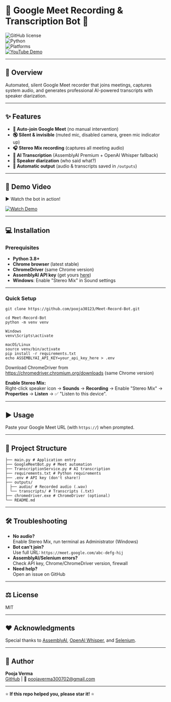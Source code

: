 # 🚀 Google Meet Recording & Transcription Bot 🤖

![GitHub license](https://img.shields.io/github/license/pooja30123/Meet-Record-Bot?color=green)  
![Python](https://img.shields.io/badge/python-3.8%2B-blue)  
![Platforms](https://img.shields.io/badge/platform-windows-yellow)  
[![YouTube Demo](https://img.shields.io/badge/YouTube-Demo-red?logo=youtube&logoColor=white)](https://youtu.be/CqdJRwgY1to)

---

## 📌 Overview

Automated, silent Google Meet recorder that joins meetings, captures system audio, and generates professional AI-powered transcripts with speaker diarization.

---

## ✨ Features

- **🤖 Auto-join Google Meet** (no manual intervention)  
- **🔇 Silent & invisible** (muted mic, disabled camera, green mic indicator up)  
- **🎧 Stereo Mix recording** (captures all meeting audio)  
- **📝 AI Transcription** (AssemblyAI Premium + OpenAI Whisper fallback)  
- **👥 Speaker diarization** (who said what?)  
- **📂 Automatic output** (audio & transcripts saved in `/outputs`)  

---

## 🎥 Demo Video

▶️ Watch the bot in action!  

[![Watch Demo](https://img.youtube.com/vi/CqdJRwgY1to/0.jpg)](https://youtu.be/CqdJRwgY1to)

---

## 💻 Installation

### Prerequisites
- **Python 3.8+**  
- **Chrome browser** (latest stable)  
- **ChromeDriver** (same Chrome version)  
- **AssemblyAI API key** (get yours [here](https://www.assemblyai.com/))  
- **Windows**: Enable "Stereo Mix" in Sound settings  

---

### Quick Setup

```
git clone https://github.com/pooja30123/Meet-Record-Bot.git

cd Meet-Record-Bot
python -m venv venv

Windows
venv\Scripts\activate

macOS/Linux
source venv/bin/activate
pip install -r requirements.txt
echo ASSEMBLYAI_API_KEY=your_api_key_here > .env
```
Download ChromeDriver from https://chromedriver.chromium.org/downloads
 (same Chrome version)


**Enable Stereo Mix:**  
Right-click speaker icon → **Sounds** → **Recording** → Enable "Stereo Mix" → **Properties** → **Listen** → ✅ "Listen to this device".

---

## ▶️ Usage


Paste your Google Meet URL (with `https://`) when prompted.

---

## 📂 Project Structure

```
├── main.py # Application entry
├── GoogleMeetBot.py # Meet automation
├── TranscriptionService.py # AI transcription
├── requirements.txt # Python requirements
├── .env # API key (don't share!)
├── outputs/
│ ├── audio/ # Recorded audio (.wav)
│ └── transcripts/ # Transcripts (.txt)
├── chromedriver.exe # ChromeDriver (optional)
└── README.md
```

---

## 🛠️ Troubleshooting

- **No audio?**  
  Enable Stereo Mix, run terminal as Administrator (Windows)  
- **Bot can't join?**  
  Use full URL: `https://meet.google.com/abc-defg-hij`  
- **AssemblyAI/Selenium errors?**  
  Check API key, Chrome/ChromeDriver version, firewall  
- **Need help?**  
  Open an issue on GitHub  

---

## ⚖️ License

MIT

---

## ❤️ Acknowledgments

Special thanks to [AssemblyAI](https://www.assemblyai.com/), [OpenAI Whisper](https://github.com/openai/whisper), and [Selenium](https://www.selenium.dev/).

---

## 👤 Author

**Pooja Verma**  
[GitHub](https://github.com/pooja30123) | 📧 poojaverma300702@gmail.com  

---

⭐ **If this repo helped you, please star it!** ⭐
